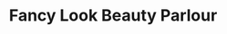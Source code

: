 ---
title: "Fancy Look Beauty Parlour"
url: /qasimabad-hyderabad/fancy-look-beauty-parlour/
shop: beauty
---